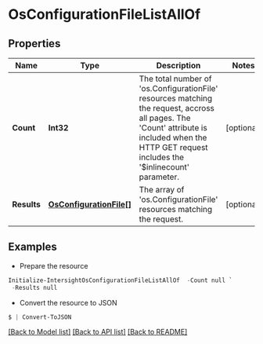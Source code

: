 # OsConfigurationFileListAllOf
## Properties

Name | Type | Description | Notes
------------ | ------------- | ------------- | -------------
**Count** | **Int32** | The total number of &#39;os.ConfigurationFile&#39; resources matching the request, accross all pages. The &#39;Count&#39; attribute is included when the HTTP GET request includes the &#39;$inlinecount&#39; parameter. | [optional] 
**Results** | [**OsConfigurationFile[]**](OsConfigurationFile.md) | The array of &#39;os.ConfigurationFile&#39; resources matching the request. | [optional] 

## Examples

- Prepare the resource
```powershell
Initialize-IntersightOsConfigurationFileListAllOf  -Count null `
 -Results null
```

- Convert the resource to JSON
```powershell
$ | Convert-ToJSON
```

[[Back to Model list]](../README.md#documentation-for-models) [[Back to API list]](../README.md#documentation-for-api-endpoints) [[Back to README]](../README.md)

